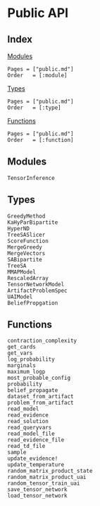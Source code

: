 # Public API

## Index

[Modules](@ref)

```@index
Pages = ["public.md"]
Order   = [:module]
```

[Types](@ref)

```@index
Pages = ["public.md"]
Order   = [:type]
```

[Functions](@ref)

```@index
Pages = ["public.md"]
Order   = [:function]
```

## Modules

```@docs
TensorInference
```

## Types

```@docs
GreedyMethod
KaHyParBipartite
HyperND
TreeSASlicer
ScoreFunction
MergeGreedy
MergeVectors
SABipartite
TreeSA
MMAPModel
RescaledArray
TensorNetworkModel
ArtifactProblemSpec
UAIModel
BeliefPropgation
```

## Functions

```@docs
contraction_complexity
get_cards
get_vars
log_probability
marginals
maximum_logp
most_probable_config
probability
belief_propagate
dataset_from_artifact
problem_from_artifact
read_model
read_evidence
read_solution
read_queryvars
read_model_file
read_evidence_file
read_td_file
sample
update_evidence!
update_temperature
random_matrix_product_state
random_matrix_product_uai
random_tensor_train_uai
save_tensor_network
load_tensor_network
```
